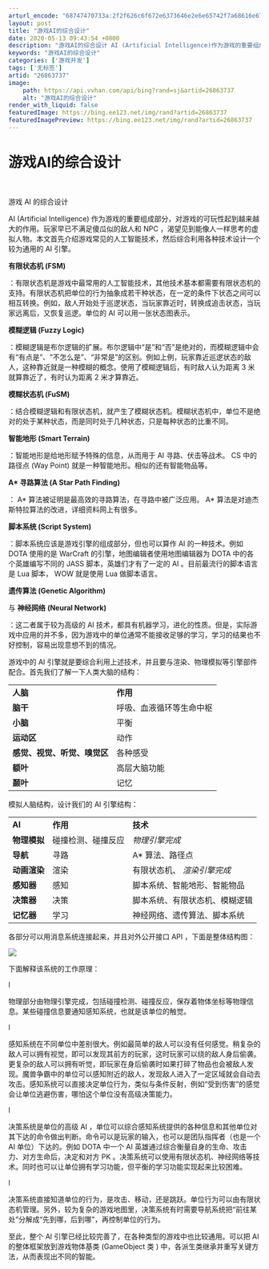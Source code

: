 ```yaml
---
arturl_encode: "68747470733a:2f2f626c6f672e6373646e2e6e65742f7a68616e6768656675:2f61727469636c652f64657461696c732f3236383633373337"
layout: post
title: "游戏AI的综合设计"
date: 2020-05-13 09:43:54 +0800
description: "﻿﻿游戏AI的综合设计 AI (Artificial Intelligence)作为游戏的重要组成部"
keywords: "游戏AI的综合设计"
categories: ['游戏开发']
tags: ['无标签']
artid: "26863737"
image:
    path: https://api.vvhan.com/api/bing?rand=sj&artid=26863737
    alt: "游戏AI的综合设计"
render_with_liquid: false
featuredImage: https://bing.ee123.net/img/rand?artid=26863737
featuredImagePreview: https://bing.ee123.net/img/rand?artid=26863737
---
```


# 游戏AI的综合设计

﻿﻿

游戏
AI
的综合设计

AI (Artificial Intelligence)
作为游戏的重要组成部分，对游戏的可玩性起到越来越大的作用。玩家早已不满足傻瓜似的敌人和
NPC
，渴望见到能像人一样思考的虚拟人物。本文首先介绍游戏常见的人工智能技术，然后综合利用各种技术设计一个较为通用的
AI
引擎。

**有限状态机
(FSM)**

：有限状态机是游戏中最常用的人工智能技术，其他技术基本都需要有限状态机的支持。有限状态机把单位的行为抽象成若干种状态，在一定的条件下状态之间可以相互转换。例如，敌人开始处于巡逻状态，当玩家靠近时，转换成追击状态，当玩家远离后，又恢复巡逻。单位的
AI
可以用一张状态图表示。

**模糊逻辑
(Fuzzy Logic)**

：模糊逻辑是布尔逻辑的扩展。布尔逻辑中“是”和“否”是绝对的，而模糊逻辑中会有“有点是”、“不怎么是”、“非常是”的区别。例如上例，玩家靠近巡逻状态的敌人，这种靠近就是一种模糊的概念。使用了模糊逻辑后，有时敌人认为距离
3
米就算靠近了，有时认为距离
2
米才算靠近。

**模糊状态机
(FuSM)**

：结合模糊逻辑和有限状态机，就产生了模糊状态机。模糊状态机中，单位不是绝对的处于某种状态，而是同时处于几种状态，只是每种状态的比重不同。

**智能地形
(Smart Terrain)**

：智能地形是给地形赋予特殊的信息，从而用于
AI
寻路、伏击等战术。
CS
中的路径点
(Way Point)
就是一种智能地形。相似的还有智能物品等。

**A\*
寻路算法
(A Star Path Finding)**

：
A\*
算法被证明是最高效的寻路算法，在寻路中被广泛应用。
A\*
算法是对迪杰斯特拉算法的改进，详细资料网上有很多。

**脚本系统
(Script System)**

：脚本系统应该是游戏引擎的组成部分，但也可以算作
AI
的一种技术。例如
DOTA
使用的是
WarCraft
的引擎，地图编辑者使用地图编辑器为
DOTA
中的各个英雄编写不同的
JASS
脚本，英雄们才有了一定的
AI
。目前最流行的脚本语言是
Lua
脚本，
WOW
就是使用
Lua
做脚本语言。

**遗传算法
(Genetic Algorithm)**

与
**神经网络**
**(Neural Network)**

：这二者属于较为高级的
AI
技术，都具有机器学习，进化的性质。但是，实际游戏中应用的并不多，因为游戏中的单位通常不能接收足够的学习，学习的结果也不好控制，容易出现意想不到的情况。

游戏中的
AI
引擎就是要综合利用上述技术，并且要与渲染、物理模拟等引擎部件配合。首先我们了解一下人类大脑的结构：

|  |  |
| --- | --- |
| **人脑** | **作用** |
| **脑干** | 呼吸、血液循环等生命中枢 |
| **小脑** | 平衡 |
| **运动区** | 动作 |
| **感觉、视觉、听觉、嗅觉区** | 各种感受 |
| **额叶** | 高层大脑功能 |
| **颞叶** | 记忆 |

模拟人脑结构，设计我们的
AI
引擎结构：

|  |  |  |
| --- | --- | --- |
| **AI** | **作用** | **技术** |
| **物理模拟** | 碰撞检测、碰撞反应 | *物理引擎完成* |
| **导航** | 寻路 | A\*  算法、路径点 |
| **动画渲染** | 渲染 | 有限状态机、 *渲染引擎完成* |
| **感知器** | 感知 | 脚本系统、智能地形、智能物品 |
| **决策器** | 决策 | 脚本系统、有限状态机、模糊逻辑 |
| **记忆器** | 学习 | 神经网络、遗传算法、脚本系统 |

各部分可以用消息系统连接起来，并且对外公开接口
API
，下面是整体结构图：

![](https://i-blog.csdnimg.cn/blog_migrate/af0db6af51b70d2ae5f8650b4f83831a.jpeg)

下面解释该系统的工作原理：

l

物理部分由物理引擎完成，包括碰撞检测、碰撞反应，保存着物体坐标等物理信息。某些碰撞信息要通知感知系统，也就是该单位的触觉。

l

感知系统在不同单位中差别很大。例如最简单的敌人可以没有任何感觉。稍复杂的敌人可以拥有视觉，即可以发现其前方的玩家，这时玩家可以绕的敌人身后偷袭。更复杂的敌人可以拥有听觉，即玩家在身后偷袭时如果打碎了物品也会被敌人发现。魔兽争霸中的单位可以感知附近的敌人，发现敌人进入了一定区域就会自动去攻击。感知系统可以直接决定单位行为，类似与条件反射，例如“受到伤害”的感觉会让单位逃避伤害，哪怕这个单位没有高级决策能力。

l

决策系统是单位的高级
AI
，单位可以综合感知系统提供的各种信息和其他单位对其下达的命令做出判断。命令可以是玩家的输入，也可以是团队指挥者（也是一个
AI
单位）下达的。例如
DOTA
中一个
AI
英雄通过综合衡量自身的生命、攻击力、对方生命后，决定和对方
PK
。决策系统可以使用有限状态机、神经网络等技术。同时也可以让单位拥有学习功能，但平衡的学习功能实现起来比较困难。

l

决策系统直接知道单位的行为，是攻击、移动，还是跳跃。单位行为可以由有限状态机管理。另外，较为复杂的游戏地图里，决策系统有时需要导航系统把“前往某处”分解成“先到哪，后到哪”，再控制单位的行为。

至此，整个
AI
引擎已经比较完善了，在各种类型的游戏中也比较通用。可以把
AI
的整体框架放到游戏物体基类
(GameObject
类
)
中，各派生类继承并重写关键方法，从而表现出不同的智能。